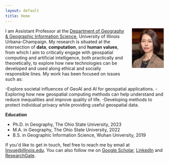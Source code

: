 ```yaml
---
layout: default
title: Home
---
```


<img src="assets/photo.jpeg" alt="Alt Text" width="20%" style="float: right; margin-left: 20px; margin-bottom: 10px;" />

I am Assistant Professor at the [Department of Geography & Geographic Information Science](https://ggis.illinois.edu/), University of Illinois Urbana-Champaign. My research is situated at the intersection of **data**, **computation**, and **human values**, from which I aim to critically engage with geospatial computing and artificial intelligence, both practically and theoretically, to explore how new technologies can be developed and used along ethical and socially responsible lines. My work has been focused on issues such as:

-Explore societal influences of GeoAI and AI for geospatial applications.
-Exploring how new geospatial computing methods can help understand and reduce inequalities and improve quality of life.
-Developing methods to protect individual privacy while providing useful geospatial data.


**Education**
- Ph.D. in Geography, The Ohio State University, 2023
- M.A. in Geography, The Ohio State University, 2022
- B.S. in Geographic Information Science, Wuhan University, 2019

If you'd like to get in touch, feel free to reach me by email at <linyue@illinois.edu>. You can also follow me on [Google Scholar](https://scholar.google.com/citations?user=Pssz3IgAAAAJ&hl=en), [LinkedIn](https://www.linkedin.com/in/yue-lin-9536b019b/) and [ResearchGate](https://www.researchgate.net/profile/Yue-Lin-14).
